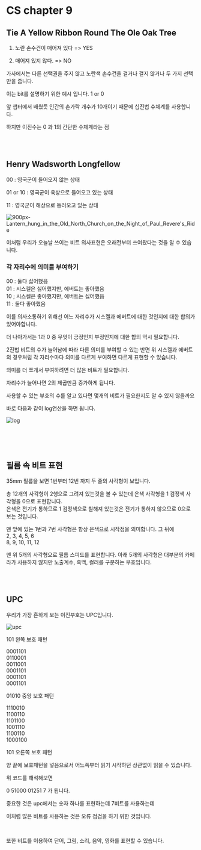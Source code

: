 # CS chapter 9


## Tie A Yellow Ribbon Round The Ole Oak Tree

1. 노란 손수건이 매어져 있다
 => YES

2. 매어져 있지 않다.
 => NO
 
 가사에서는 다른 선택권을 주지 않고 노란색 손수건을 걸거나 걸지 않거나 두 가지 선택만을 줍니다. 
 
 이는 bit를 설명하기 위한 예시 입니다. 1 or 0
 
 앞 챕터에서 배웠듯 인간의 손가락 개수가 10개이기 때문에 십진법 수체계를 사용합니다.
 
 하지만 이진수는 0 과 1의 간단한 수체계라는 점
 
 
 <br/><br/>
 
 
 
## Henry Wadsworth Longfellow

00 : 영국군이 들어오지 않는 상태

01 or 10 : 영국군이 육상으로 들어오고 있는 상태

11 : 영국군이 해상으로 등러오고 있는 상태


![900px-Lantern_hung_in_the_Old_North_Church_on_the_Night_of_Paul_Revere's_Ride](https://user-images.githubusercontent.com/67586085/159145446-a9c78929-011c-41f7-a7db-868b1f483da8.jpeg)


이처럼 우리가 오늘날 쓰이는 비트 의사표현은 오래전부터 쓰여왔다는 것을 알 수 있습니다.


### 각 자리수에 의미를 부여하기  
00 : 둘다 싫어했음  
01 : 시스켈은 싫어했지만, 에버트는 좋아했음  
10 ; 시스켈은 좋아했지만, 에버트는 싫어했음  
11 : 둘다 좋아했음  


이를 의사소통하기 위해선 어느 자리수가 시스켈과 에버트에 대한 것인지에 대한 합의가 있어야합니다.

더 나아가서는 1과 0 중 무엇이 긍정인지 부정인지에 대한 합의 역시 필요합니다.

2진법 비트의 수가 늘어남에 따라 다른 의미를 부여할 수 있는 반면 위 시스켈과 에버트의 경우처럼 각 자리수마다 의미를 다르게 부여하면 다르게 표현할 수 있습니다.


의미를 더 쪼개서 부여하려면 더 많은 비트가 필요합니다.  

자리수가 늘어나면 2의 제곱만큼 증가하게 됩니다.  

사용할 수 있는 부호의 수를 알고 있다면 몇개의 비트가 필요한지도 알 수 있지 않을까요  

바로 다음과 같이 log연산을 하면 됩니다.


![log](https://user-images.githubusercontent.com/67586085/159146124-2814b09c-c4e1-4468-9fce-e97250f8bd61.jpeg)

 <br/><br/><br/>
 
## 필름 속 비트 표현
35mm 필름을 보면  1번부터 12번 까지 두 줄의 사각형이 보입니다.
 
총 12개의 사각형이 2행으로 그려져 있는것을 볼 수 있는데 은색 사각형을 1 검정색 사각형을 0으로 표현합니다.  
은색은 전기가 통하므로 1 검정색으로 칠해져 있는것은 전기가 통하지 않으므로 0으로 보는 것입니다.

맨 앞에 있는 1번과 7번 사각형은 항상 은색으로 시작점을 의미합니다. 그 뒤에  
2, 3,  4,  5,  6  
8, 9, 10, 11, 12

맨 위 5개의 사각형으로 필름 스피드를 표현합니다.
아래 5개의 사각형은 대부분의 카메라가 사용하지 않지만 노출계수, 흑백, 컬러를 구분하는 부호입니다.

<br/><br/>

## UPC
우리가 가장 흔하게 보는 이진부호는 UPC입니다.

![upc](https://user-images.githubusercontent.com/67586085/159146292-9839bf92-f8a0-4b27-85c4-fd9ecd21e99e.jpeg)


101    왼쪽 보호 패턴

0001101  
0110001  
0011001  
0001101  
0001101  
0001101  

01010  중앙 보호 패턴

1110010  
1100110  
1101100  
1001110  
1100110  
1000100  
  
101     오른쪽 보호 패턴

양 끝에 보호패턴을 넣음으로서 어느쪽부터 읽기 시작하던 상관없이 읽을 수 있습니다.  

위 코드를 해석해보면 

0 51000 01251 7 가 됩니다.  

중요한 것은 upc에서는 숫자 하나를 표현하는데 7비트를 사용하는데  

이처럼 많은 비트를 사용하는 것은 오류 점검을 하기 위한 것입니다.  

<br />

또한 비트를 이용하여 단어, 그림, 소리, 음악, 영화를 표현할 수 있습니다.

 



